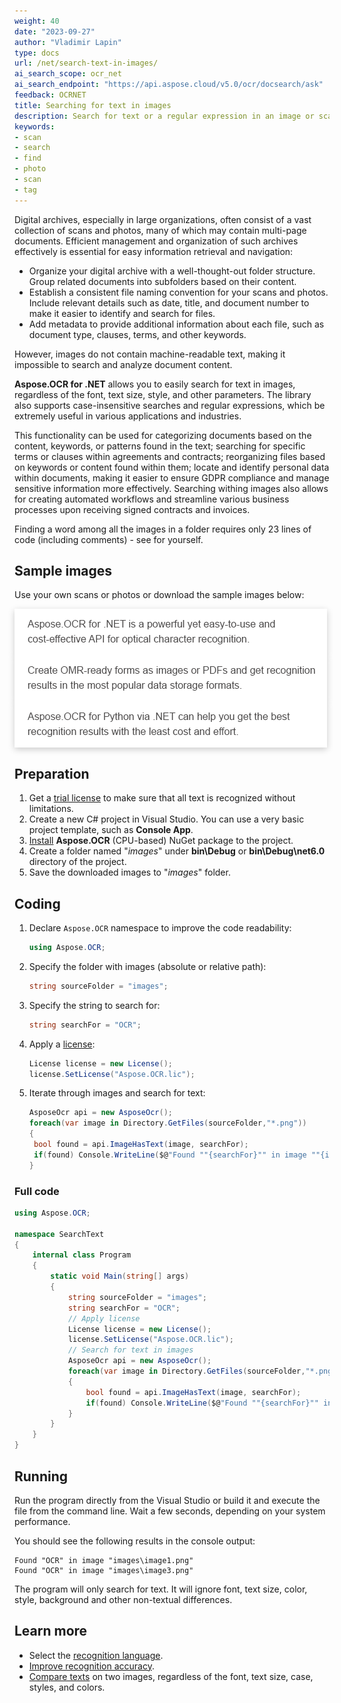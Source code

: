```yaml
---
weight: 40
date: "2023-09-27"
author: "Vladimir Lapin"
type: docs
url: /net/search-text-in-images/
ai_search_scope: ocr_net
ai_search_endpoint: "https://api.aspose.cloud/v5.0/ocr/docsearch/ask"
feedback: OCRNET
title: Searching for text in images
description: Search for text or a regular expression in an image or scanned PDF and automate workflows based on the result.
keywords:
- scan
- search
- find
- photo
- scan
- tag
---
```


<style>
	.sample {
		display: block;
		margn-bottom: 10px;
		box-shadow: 0 3px 10px rgb(0 0 0 / 0.2);
	}
</style>

Digital archives, especially in large organizations, often consist of a vast collection of scans and photos, many of which may contain multi-page documents. Efficient management and organization of such archives effectively is essential for easy information retrieval and navigation:

- Organize your digital archive with a well-thought-out folder structure. Group related documents into subfolders based on their content.
- Establish a consistent file naming convention for your scans and photos. Include relevant details such as date, title, and document number to make it easier to identify and search for files.
- Add metadata to provide additional information about each file, such as document type, clauses, terms, and other keywords.

However, images do not contain machine-readable text, making it impossible to search and analyze document content.

**Aspose.OCR for .NET** allows you to easily search for text in images, regardless of the font, text size, style, and other parameters. The library also supports case-insensitive searches and regular expressions, which be extremely useful in various applications and industries.

This functionality can be used for categorizing documents based on the content, keywords, or patterns found in the text; searching for specific terms or clauses within agreements and contracts; reorganizing files based on keywords or content found within them; locate and identify personal data within documents, making it easier to ensure GDPR compliance and manage sensitive information more effectively. Searching withing images also allows for creating automated workflows and streamline various business processes upon receiving signed contracts and invoices.

Finding a word among all the images in a folder requires only 23 lines of code (including comments) - see for yourself.

## Sample images

Use your own scans or photos or download the sample images below:

<img src="image1.png" alt="Image with text 1" class="sample" />
<img src="image2.png" alt="Image with text 1" class="sample" />
<img src="image3.png" alt="Image with text 1" class="sample" />

## Preparation

1. Get a [trial license](/ocr/net/licensing/) to make sure that all text is recognized without limitations.
2. Create a new C# project in Visual Studio. You can use a very basic project template, such as **Console App**.
3. [Install](/ocr/net/installation/) **Aspose.OCR** (CPU-based) NuGet package to the project.
4. Create a folder named "_images_" under **bin\\Debug** or **bin\\Debug\\net6.0** directory of the project.
5. Save the downloaded images to "_images_" folder.

## Coding

1. Declare `Aspose.OCR` namespace to improve the code readability:
   ```csharp
   using Aspose.OCR;
   ```
2. Specify the folder with images (absolute or relative path):
   ```csharp
   string sourceFolder = "images";
   ```
3. Specify the string to search for:
   ```csharp
   string searchFor = "OCR";
   ```

4. Apply a [license](/ocr/net/licensing/#applying-a-developer-or-site-license):
   ```csharp
   License license = new License();
   license.SetLicense("Aspose.OCR.lic");
   ```
5. Iterate through images and search for text:
   ```csharp
   AsposeOcr api = new AsposeOcr();
   foreach(var image in Directory.GetFiles(sourceFolder,"*.png"))
   {
   	bool found = api.ImageHasText(image, searchFor);
   	if(found) Console.WriteLine($@"Found ""{searchFor}"" in image ""{image}""");
   }
   ```

### Full code

```csharp
using Aspose.OCR;

namespace SearchText
{
	internal class Program
	{
		static void Main(string[] args)
		{
			string sourceFolder = "images";
			string searchFor = "OCR";
			// Apply license
			License license = new License();
			license.SetLicense("Aspose.OCR.lic");
			// Search for text in images
			AsposeOcr api = new AsposeOcr();
			foreach(var image in Directory.GetFiles(sourceFolder,"*.png"))
			{
				bool found = api.ImageHasText(image, searchFor);
				if(found) Console.WriteLine($@"Found ""{searchFor}"" in image ""{image}""");
			}
		}
	}
}
```

## Running

Run the program directly from the Visual Studio or build it and execute the file from the command line. Wait a few seconds, depending on your system performance.

You should see the following results in the console output:

```
Found "OCR" in image "images\image1.png"
Found "OCR" in image "images\image3.png"
```

The program will only search for text. It will ignore font, text size, color, style, background and other non-textual differences.

## Learn more

- Select the [recognition language](/ocr/net/languages/).
- [Improve recognition accuracy](/ocr/net/recognition-settings-common/).
- [Compare texts](/ocr/net/image-text-compare/) on two images, regardless of the font, text size, case, styles, and colors.
